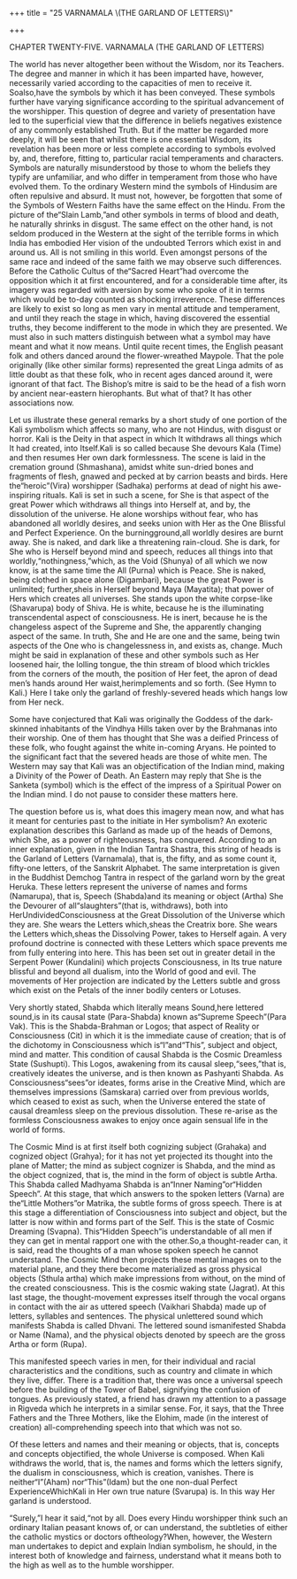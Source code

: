 +++
title = "25 VARNAMALA \\(THE GARLAND OF LETTERS\\)"

+++


CHAPTER TWENTY-FIVE. VARNAMALA \(THE GARLAND OF LETTERS\)

The world has never altogether been without the Wisdom, nor its Teachers. The degree and manner in which it has been imparted have, however, necessarily varied according to the capacities of men to receive it. Soalso,have the symbols by which it has been conveyed. These symbols further have varying significance according to the spiritual advancement of the worshipper. This question of degree and variety of presentation have led to the superficial view that the difference in beliefs negatives existence of any commonly established Truth. But if the matter be regarded more deeply, it will be seen that whilst there is one essential Wisdom, its revelation has been more or less complete according to symbols evolved by, and, therefore, fitting to, particular racial temperaments and characters. Symbols are naturally misunderstood by those to whom the beliefs they typify are unfamiliar, and who differ in temperament from those who have evolved them. To the ordinary Western mind the symbols of Hindusim are often repulsive and absurd. It must not, however, be forgotten that some of the Symbols of Western Faiths have the same effect on the Hindu. From the picture of the“Slain Lamb,”and other symbols in terms of blood and death, he naturally shrinks in disgust. The same effect on the other hand, is not seldom produced in the Western at the sight of the terrible forms in which India has embodied Her vision of the undoubted Terrors which exist in and around us. All is not smiling in this world. Even amongst persons of the same race and indeed of the same faith we may observe such differences. Before the Catholic Cultus of the“Sacred Heart”had overcome the opposition which it at first encountered, and for a considerable time after, its imagery was regarded with aversion by some who spoke of it in terms which would be to-day counted as shocking irreverence. These differences are likely to exist so long as men vary in mental attitude and temperament, and until they reach the stage in which, having discovered the essential truths, they become indifferent to the mode in which they are presented. We must also in such matters distinguish between what a symbol may have meant and what it now means. Until quite recent times, the English peasant folk and others danced around the flower-wreathed Maypole. That the pole originally \(like other similar forms\) represented the great Linga admits of as little doubt as that these folk, who in recent ages danced around it, were ignorant of that fact. The Bishop’s mitre is said to be the head of a fish worn by ancient near-eastern hierophants. But what of that? It has other associations now.

Let us illustrate these general remarks by a short study of one portion of the Kali symbolism which affects so many, who are not Hindus, with disgust or horror. Kali is the Deity in that aspect in which It withdraws all things which It had created, into Itself.Kali is so called because She devours Kala \(Time\) and then resumes Her own dark formlessness. The scene is laid in the cremation ground \(Shmashana\), amidst white sun-dried bones and fragments of flesh, gnawed and pecked at by carrion beasts and birds. Here the“heroic”\(Vira\) worshipper \(Sadhaka\) performs at dead of night his awe-inspiring rituals. Kali is set in such a scene, for She is that aspect of the great Power which withdraws all things into Herself at, and by, the dissolution of the universe. He alone worships without fear, who has abandoned all worldly desires, and seeks union with Her as the One Blissful and Perfect Experience. On the burningground,all worldly desires are burnt away. She is naked, and dark like a threatening rain-cloud. She is dark, for She who is Herself beyond mind and speech, reduces all things into that worldly,“nothingness,”which, as the Void \(Shunya\) of all which we now know, is at the same time the All \(Purna\) which is Peace. She is naked, being clothed in space alone \(Digambari\), because the great Power is unlimited; further,sheis in Herself beyond Maya \(Mayatita\); that power of Hers which creates all universes. She stands upon the white corpse-like \(Shavarupa\) body of Shiva. He is white, because he is the illuminating transcendental aspect of consciousness. He is inert, because he is the changeless aspect of the Supreme and She, the apparently changing aspect of the same. In truth, She and He are one and the same, being twin aspects of the One who is changelessness in, and exists as, change. Much might be said in explanation of these and other symbols such as Her loosened hair, the lolling tongue, the thin stream of blood which trickles from the corners of the mouth, the position of Her feet, the apron of dead men’s hands around Her waist,herimplements and so forth. \(See Hymn to Kali.\) Here I take only the garland of freshly-severed heads which hangs low from Her neck.

Some have conjectured that Kali was originally the Goddess of the dark-skinned inhabitants of the Vindhya Hills taken over by the Brahmanas into their worship. One of them has thought that She was a deified Princess of these folk, who fought against the white in-coming Aryans. He pointed to the significant fact that the severed heads are those of white men. The Western may say that Kali was an objectification of the Indian mind, making a Divinity of the Power of Death. An Eastern may reply that She is the Sanketa \(symbol\) which is the effect of the impress of a Spiritual Power on the Indian mind. I do not pause to consider these matters here.

The question before us is, what does this imagery mean now, and what has it meant for centuries past to the initiate in Her symbolism? An exoteric explanation describes this Garland as made up of the heads of Demons, which She, as a power of righteousness, has conquered. According to an inner explanation, given in the Indian Tantra Shastra, this string of heads is the Garland of Letters \(Varnamala\), that is, the fifty, and as some count it, fifty-one letters, of the Sanskrit Alphabet. The same interpretation is given in the Buddhist Demchog Tantra in respect of the garland worn by the great Heruka. These letters represent the universe of names and forms \(Namarupa\), that is, Speech \(Shabda\)and its meaning or object \(Artha\) She the Devourer of all“slaughters”\(that is, withdraws\), both into HerUndividedConsciousness at the Great Dissolution of the Universe which they are. She wears the Letters which,sheas the Creatrix bore. She wears the Letters which,sheas the Dissolving Power, takes to Herself again. A very profound doctrine is connected with these Letters which space prevents me from fully entering into here. This has been set out in greater detail in the Serpent Power \(Kundalini\) which projects Consciousness, in Its true nature blissful and beyond all dualism, into the World of good and evil. The movements of Her projection are indicated by the Letters subtle and gross which exist on the Petals of the inner bodily centers or Lotuses.

Very shortly stated, Shabda which literally means Sound,here lettered sound,is in its causal state \(Para-Shabda\) known as“Supreme Speech”\(Para Vak\). This is the Shabda-Brahman or Logos; that aspect of Reality or Consciousness \(Cit\) in which it is the immediate cause of creation; that is of the dichotomy in Consciousness which is“I”and“This”, subject and object, mind and matter. This condition of causal Shabda is the Cosmic Dreamless State \(Sushupti\). This Logos, awakening from its causal sleep,“sees,”that is, creatively ideates the universe, and is then known as Pashyanti Shabda. As Consciousness“sees”or ideates, forms arise in the Creative Mind, which are themselves impressions \(Samskara\) carried over from previous worlds, which ceased to exist as such, when the Universe entered the state of causal dreamless sleep on the previous dissolution. These re-arise as the formless Consciousness awakes to enjoy once again sensual life in the world of forms.

The Cosmic Mind is at first itself both cognizing subject \(Grahaka\) and cognized object \(Grahya\); for it has not yet projected its thought into the plane of Matter; the mind as subject cognizer is Shabda, and the mind as the object cognized, that is, the mind in the form of object is subtle Artha. This Shabda called Madhyama Shabda is an“Inner Naming”or“Hidden Speech”. At this stage, that which answers to the spoken letters \(Varna\) are the“Little Mothers”or Matrika, the subtle forms of gross speech. There is at this stage a differentiation of Consciousness into subject and object, but the latter is now within and forms part of the Self. This is the state of Cosmic Dreaming \(Svapna\). This“Hidden Speech”is understandable of all men if they can get in mental rapport one with the other.So,a thought-reader can, it is said, read the thoughts of a man whose spoken speech he cannot understand. The Cosmic Mind then projects these mental images on to the material plane, and they there become materialized as gross physical objects \(Sthula artha\) which make impressions from without, on the mind of the created consciousness. This is the cosmic waking state \(Jagrat\). At this last stage, the thought-movement expresses itself through the vocal organs in contact with the air as uttered speech \(Vaikhari Shabda\) made up of letters, syllables and sentences. The physical unlettered sound which manifests Shabda is called Dhvani. The lettered sound ismanifested Shabda or Name \(Nama\), and the physical objects denoted by speech are the gross Artha or form \(Rupa\).

This manifested speech varies in men, for their individual and racial characteristics and the conditions, such as country and climate in which they live, differ. There is a tradition that, there was once a universal speech before the building of the Tower of Babel, signifying the confusion of tongues. As previously stated, a friend has drawn my attention to a passage in Rigveda which he interprets in a similar sense. For, it says, that the Three Fathers and the Three Mothers, like the Elohim, made \(in the interest of creation\) all-comprehending speech into that which was not so.

Of these letters and names and their meaning or objects, that is, concepts and concepts objectified, the whole Universe is composed. When Kali withdraws the world, that is, the names and forms which the letters signify, the dualism in consciousness, which is creation, vanishes. There is neither“I”\(Aham\) nor“This”\(Idam\) but the one non-dual Perfect ExperienceWhichKali in Her own true nature \(Svarupa\) is. In this way Her garland is understood.

“Surely,”I hear it said,“not by all. Does every Hindu worshipper think such an ordinary Italian peasant knows of, or can understand, the subtleties of either the catholic mystics or doctors oftheology?When, however, the Western man undertakes to depict and explain Indian symbolism, he should, in the interest both of knowledge and fairness, understand what it means both to the high as well as to the humble worshipper.



